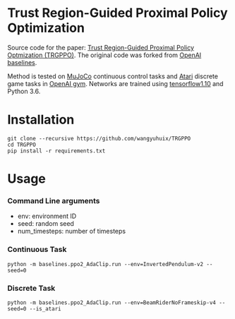 # Trust Region-Guided Proximal Policy Optimization

Source code for the paper: [Trust Region-Guided Proximal Policy Optmization (TRGPPO)](https://arxiv.org/abs/1901.10314). The original code was forked from [OpenAI baselines](https://github.com/openai/baselines).

Method is tested on [MuJoCo](http://www.mujoco.org/) continuous control tasks and [Atari](https://www.atari.com/) discrete game tasks in [OpenAI gym](https://github.com/openai/gym).
Networks are trained using [tensorflow1.10](https://www.tensorflow.org/) and Python 3.6.



# Installation

```
git clone --recursive https://github.com/wangyuhuix/TRGPPO
cd TRGPPO
pip install -r requirements.txt
```



# Usage

### Command Line arguments

* env: environment ID
* seed: random seed
* num_timesteps: number of timesteps

### Continuous Task

```shell
python -m baselines.ppo2_AdaClip.run --env=InvertedPendulum-v2 --seed=0
```

### Discrete Task

```
python -m baselines.ppo2_AdaClip.run --env=BeamRiderNoFrameskip-v4 --seed=0 --is_atari
```


